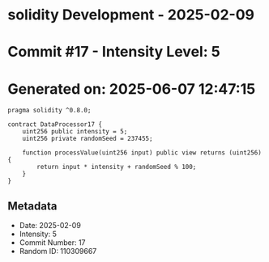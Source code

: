 ﻿# solidity Development - 2025-02-09
# Commit #17 - Intensity Level: 5
# Generated on: 2025-06-07 12:47:15
```solidity
pragma solidity ^0.8.0;

contract DataProcessor17 {
    uint256 public intensity = 5;
    uint256 private randomSeed = 237455;

    function processValue(uint256 input) public view returns (uint256) {
        return input * intensity + randomSeed % 100;
    }
}
```
## Metadata
- Date: 2025-02-09
- Intensity: 5
- Commit Number: 17
- Random ID: 110309667
